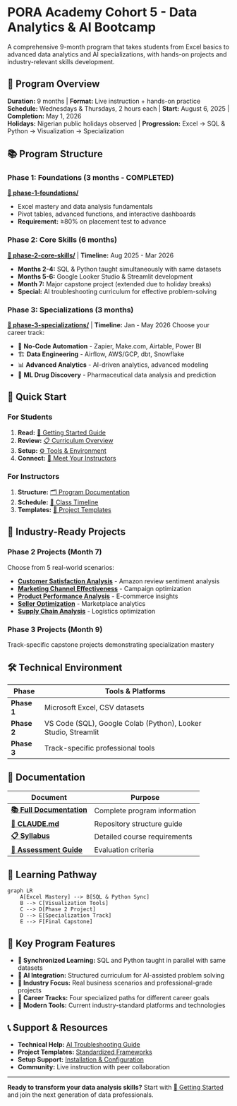 # PORA Academy Cohort 5 - Data Analytics & AI Bootcamp

A comprehensive 9-month program that takes students from Excel basics to advanced data analytics and AI specializations, with hands-on projects and industry-relevant skills development.

## 🎯 Program Overview

**Duration:** 9 months | **Format:** Live instruction + hands-on practice  
**Schedule:** Wednesdays & Thursdays, 2 hours each | **Start:** August 6, 2025 | **Completion:** May 1, 2026  
**Holidays:** Nigerian public holidays observed | **Progression:** Excel → SQL & Python → Visualization → Specialization

## 📚 Program Structure

### Phase 1: Foundations (3 months - COMPLETED)
**[📁 phase-1-foundations/](phase-1-foundations/)**
- Excel mastery and data analysis fundamentals
- Pivot tables, advanced functions, and interactive dashboards
- **Requirement:** ≥80% on placement test to advance

### Phase 2: Core Skills (6 months)
**[📁 phase-2-core-skills/](phase-2-core-skills/)** | **Timeline:** Aug 2025 - Mar 2026
- **Months 2-4:** SQL & Python taught simultaneously with same datasets
- **Months 5-6:** Google Looker Studio & Streamlit development  
- **Month 7:** Major capstone project (extended due to holiday breaks)
- **Special:** AI troubleshooting curriculum for effective problem-solving

### Phase 3: Specializations (3 months)
**[📁 phase-3-specializations/](phase-3-specializations/)** | **Timeline:** Jan - May 2026
Choose your career track:
- 🔧 **No-Code Automation** - Zapier, Make.com, Airtable, Power BI
- 🏗️ **Data Engineering** - Airflow, AWS/GCP, dbt, Snowflake
- 📊 **Advanced Analytics** - AI-driven analytics, advanced modeling
- 🧬 **ML Drug Discovery** - Pharmaceutical data analysis and prediction

## 🚀 Quick Start

### For Students
1. **Read:** [📖 Getting Started Guide](docs/getting-started.md)
2. **Review:** [📋 Curriculum Overview](docs/curriculum-overview.md)  
3. **Setup:** [⚙️ Tools & Environment](resources/tools-setup.md)
4. **Connect:** [👥 Meet Your Instructors](resources/instructors.md)

### For Instructors
1. **Structure:** [🗂️ Program Documentation](docs/)
2. **Schedule:** [📅 Class Timeline](resources/schedule.md)
3. **Templates:** [📝 Project Templates](templates/)

## 💼 Industry-Ready Projects

### Phase 2 Projects (Month 7)
Choose from 5 real-world scenarios:
- **[Customer Satisfaction Analysis](phase-2-core-skills/phase-2-projects/customer-satisfaction/)** - Amazon review sentiment analysis
- **[Marketing Channel Effectiveness](phase-2-core-skills/phase-2-projects/marketing-effectiveness/)** - Campaign optimization  
- **[Product Performance Analysis](phase-2-core-skills/phase-2-projects/product-performance/)** - E-commerce insights
- **[Seller Optimization](phase-2-core-skills/phase-2-projects/seller-optimization/)** - Marketplace analytics
- **[Supply Chain Analysis](phase-2-core-skills/phase-2-projects/supply-chain-logistics/)** - Logistics optimization

### Phase 3 Projects (Month 9)
Track-specific capstone projects demonstrating specialization mastery

## 🛠️ Technical Environment

| Phase | Tools & Platforms |
|-------|-------------------|
| **Phase 1** | Microsoft Excel, CSV datasets |
| **Phase 2** | VS Code (SQL), Google Colab (Python), Looker Studio, Streamlit |
| **Phase 3** | Track-specific professional tools |

## 📖 Documentation

| Document | Purpose |
|----------|---------|
| **[📚 Full Documentation](docs/)** | Complete program information |
| **[🤖 CLAUDE.md](CLAUDE.md)** | Repository structure guide |
| **[📋 Syllabus](docs/syllabus.md)** | Detailed course requirements |
| **[🎯 Assessment Guide](docs/assessment-guide.md)** | Evaluation criteria |

## 🔄 Learning Pathway

```mermaid
graph LR
    A[Excel Mastery] --> B[SQL & Python Sync]
    B --> C[Visualization Tools]
    C --> D[Phase 2 Project]
    D --> E[Specialization Track]
    E --> F[Final Capstone]
```

## 🌟 Key Program Features

- **🔄 Synchronized Learning:** SQL and Python taught in parallel with same datasets
- **🤖 AI Integration:** Structured curriculum for AI-assisted problem solving  
- **💼 Industry Focus:** Real business scenarios and professional-grade projects
- **🎯 Career Tracks:** Four specialized paths for different career goals
- **📱 Modern Tools:** Current industry-standard platforms and technologies

## 📞 Support & Resources

- **Technical Help:** [AI Troubleshooting Guide](phase-2-core-skills/getting-help-with-ai/)
- **Project Templates:** [Standardized Frameworks](templates/)
- **Setup Support:** [Installation & Configuration](resources/tools-setup.md)
- **Community:** Live instruction with peer collaboration

---

**Ready to transform your data analysis skills?** Start with [📖 Getting Started](docs/getting-started.md) and join the next generation of data professionals.